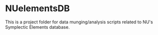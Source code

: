# NUelementsDB

This is a project folder for data munging/analysis scripts related to NU's Symplectic Elements database.
